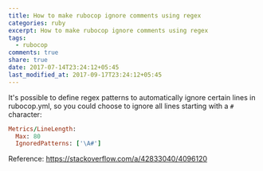 ```yaml
---
title: How to make rubocop ignore comments using regex
categories: ruby
excerpt: How to make rubocop ignore comments using regex
tags:
  - rubocop
comments: true
share: true
date: 2017-07-14T23:24:12+05:45
last_modified_at: 2017-09-17T23:24:12+05:45
---
```


It's possible to define regex patterns to automatically ignore certain lines in rubocop.yml,
so you could choose to ignore all lines starting with a `#` character:

```ruby
Metrics/LineLength:
  Max: 80
  IgnoredPatterns: ['\A#']
```

Reference: <https://stackoverflow.com/a/42833040/4096120>
